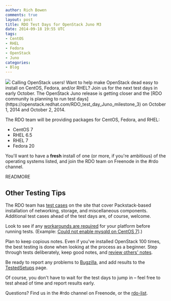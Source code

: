```yaml
---
author: Rich Bowen
comments: true
layout: post
title: RDO Test Days for OpenStack Juno M3
date: 2014-09-18 19:55 UTC
tags:
- CentOS
- RHEL
- Fedora
- OpenStack
- Juno
categories:
- Blog
---
```

<img src="http://community.redhat.com/images/blog/rdo-logo.png">
Calling OpenStack users! Want to help make OpenStack dead easy to install on CentOS, Fedora, and/or RHEL? Join us for the next test days in early October. The OpenStack Juno release is getting closer and the [RDO community is planning to run test days](https://openstack.redhat.com/RDO_test_day_Juno_milestone_3) on October 1, 2014 and October 2, 2014. 

The RDO team will be providing packages for CentOS, Fedora, and RHEL:
* CentOS 7
* RHEL 6.5 
* RHEL 7
* Fedora 20

You'll want to have a **fresh** install of one (or more, if you're ambitious) of the operating systems listed, and join the RDO team on Freenode in the #rdo channel. 

READMORE

## Other Testing Tips

The RDO team has [test cases](https://openstack.redhat.com/RDO_test_day_Juno_milestone_3_test_cases) on the site that cover Packstack-based installation of networking, storage, and miscellaneous components. Additional test cases ahead of the test days are, of course, welcome. 

Look to see if any [workarounds are required](https://openstack.redhat.com/Workarounds) for your platform before running tests. (Example: [Could not enable mysqld on CentOS 7](https://bugzilla.redhat.com/show_bug.cgi?id=1138701)].)

Plan to keep copious notes. Even if you've installed OpenStack 100 times, the best testing is done when looking at the process as a beginner. Step through tests deliberately, keep good notes, and [review others' notes](https://etherpad.openstack.org/p/rdo_juno_test_day_oct_2014 ). 

Be ready to report any problems to [Bugzilla](https://bugzilla.redhat.com/), and add results to the [TestedSetups](https://openstack.redhat.com/TestedSetups) page. 

Of course, you don't have to wait for the test days to jump in &ndash; feel free to test ahead of time and report results early.
 
Questions? Find us in the #rdo channel on Freenode, or the [rdo-list](https://www.redhat.com/mailman/listinfo/rdo-list).
